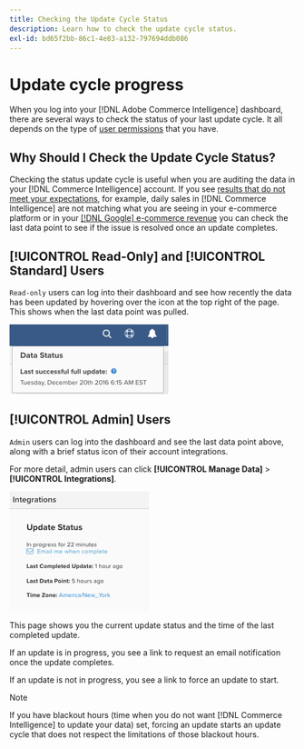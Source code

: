 ```yaml
---
title: Checking the Update Cycle Status
description: Learn how to check the update cycle status.
exl-id: bd65f2bb-86c1-4e83-a132-797694ddb086
---
```

# Update cycle progress

When you log into your [!DNL Adobe Commerce Intelligence] dashboard, there are several ways to check the status of your last update cycle. It all depends on the type of [user permissions](../administrator/user-management/user-management.md) that you have.

## Why Should I Check the Update Cycle Status?

Checking the status update cycle is useful when you are auditing the data in your [!DNL Commerce Intelligence] account. If you see [results that do not meet your expectations](../data-analyst/data-warehouse-mgr/data-and-updates-faq.md), for example, daily sales in [!DNL Commerce Intelligence] are not matching what you are seeing in your e-commerce platform or in your [[!DNL Google] e-commerce revenue](https://experienceleague.adobe.com/docs/commerce-knowledge-base/kb/troubleshooting/miscellaneous/diagnosing-google-ecommerce-revenue-discrepancies.html) you can check the last data point to see if the issue is resolved once an update completes.

## [!UICONTROL Read-Only] and [!UICONTROL Standard] Users

`Read-only` users can log into their dashboard and see how recently the data has been updated by hovering over the icon at the top right of the page. This shows when the last data point was pulled.

![](../../mbi/assets/last-success-data.png)

## [!UICONTROL Admin] Users

`Admin` users can log into the dashboard and see the last data point above, along with a brief status icon of their account integrations.

For more detail, admin users can click **[!UICONTROL Manage Data]** > **[!UICONTROL Integrations]**.

![](../../mbi/assets/detail-manage-data-integrations.png)

This page shows you the current update status and the time of the last completed update.

If an update is in progress, you see a link to request an email notification once the update completes.

If an update is not in progress, you see a link to force an update to start. 

>[!NOTE]
>
>If you have blackout hours (time when you do not want [!DNL Commerce Intelligence] to update your data) set, forcing an update starts an update cycle that does not respect the limitations of those blackout hours.
